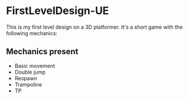 # FirstLevelDesign-UE

This is my first level design on a 3D platformer. It's a short game with the following mechanics:

## Mechanics present

- Basic movement
- Double jump
- Respawn
- Trampoline
- TP
